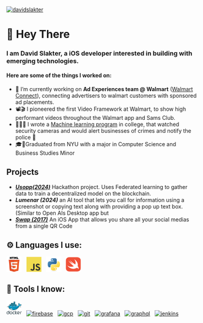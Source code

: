 
<a href="https://linkedin.com/in/davidslakter"><img align="center" src="https://raw.githubusercontent.com/rahuldkjain/github-profile-readme-generator/master/src/images/icons/Social/linked-in-alt.svg" alt="davidslakter" height="30" width="40" /></a>
# 👋 Hey There


### I am David Slakter, a iOS developer interested in building with emerging technologies.
#### Here are some of the things I worked on: 
  
- 🔭 I’m currently working on **Ad Experiences team @ Walmart** ([Walmart Connect](https://www.walmartconnect.com)), connecting advertisers to walmart customers with sponsored ad placements.
- 📽️🎬 I pioneered the first Video Framework at Walmart, to show high performant videos throughout the Walmart app and Sams Club.
- 🧑🏻‍💻 I wrote a [Machine learning program](https://github.com/davidslakter/irisAPI) in college, that watched security cameras and would alert businesses of crimes and notify the police 🚓
- 🎓🗽Graduated from NYU with a major in Computer Science and Business Studies Minor

## Projects
- [***Usopp(2024)***](https://github.com/nihalgunu/OnePieceLabs-OG-CAMP-Hackathon) Hackathon project. Uses Federated learning to gather data to train a decentralized model on the blockchain.
- ***Lumenar (2024)*** an AI tool that lets you call for information using a screenshot or copying text along with providing a pop up text box.
(Similar to Open AIs Desktop app but 
- [***Swap (2017)***](https://github.com/davidslakter/SwapIOS) An iOS App that allows you share all your social medias from a single QR Code


## ⚙️ Languages I use:
<a href="https://www.w3.org/html/" target="_blank" rel="noreferrer"> <img src="https://raw.githubusercontent.com/devicons/devicon/master/icons/html5/html5-original-wordmark.svg" alt="html5" width="40" height="40"/></a> 
&nbsp;
<a href="https://developer.mozilla.org/en-US/docs/Web/JavaScript" target="_blank" rel="noreferrer"> <img src="https://raw.githubusercontent.com/devicons/devicon/master/icons/javascript/javascript-original.svg" alt="javascript" width="40" height="40"/></a>
&nbsp;
<a href="https://www.python.org" target="_blank" rel="noreferrer"> <img src="https://raw.githubusercontent.com/devicons/devicon/master/icons/python/python-original.svg" alt="python" width="40" height="40"/></a>
&nbsp;
<a href="https://developer.apple.com/swift/" target="_blank" rel="noreferrer"> <img src="https://raw.githubusercontent.com/devicons/devicon/master/icons/swift/swift-original.svg" alt="swift" width="40" height="40"/></a> 

## 🔨 Tools I know:
<!--<p align="left"> <a href="https://www.gnu.org/software/bash/" target="_blank" rel="noreferrer"> <img src="https://www.vectorlogo.zone/logos/gnu_bash/gnu_bash-icon.svg" alt="bash" width="40" height="40"/> </a> 
<a href="https://www.w3schools.com/cpp/" target="_blank" rel="noreferrer"> <img src="https://raw.githubusercontent.com/devicons/devicon/master/icons/cplusplus/cplusplus-original.svg" alt="cplusplus" width="40" height="40"/> </a> -->

<a href="https://www.docker.com/" target="_blank" rel="noreferrer"> <img src="https://raw.githubusercontent.com/devicons/devicon/master/icons/docker/docker-original-wordmark.svg" alt="docker" width="40" height="40"/></a>
&nbsp;
<a href="https://firebase.google.com/" target="_blank" rel="noreferrer"> <img src="https://www.vectorlogo.zone/logos/firebase/firebase-icon.svg" alt="firebase" width="40" height="40"/></a> 
&nbsp;
<a href="https://cloud.google.com" target="_blank" rel="noreferrer"> <img src="https://www.vectorlogo.zone/logos/google_cloud/google_cloud-icon.svg" alt="gcp" width="40" height="40"/></a>
&nbsp;
<a href="https://git-scm.com/" target="_blank" rel="noreferrer"> <img src="https://www.vectorlogo.zone/logos/git-scm/git-scm-icon.svg" alt="git" width="40" height="40"/></a>
&nbsp;
<a href="https://grafana.com" target="_blank" rel="noreferrer"> <img src="https://www.vectorlogo.zone/logos/grafana/grafana-icon.svg" alt="grafana" width="40" height="40"/></a>
&nbsp;
<a href="https://graphql.org" target="_blank" rel="noreferrer"> <img src="https://www.vectorlogo.zone/logos/graphql/graphql-icon.svg" alt="graphql" width="40" height="40"/></a>
&nbsp;
<a href="https://www.jenkins.io" target="_blank" rel="noreferrer"> <img src="https://www.vectorlogo.zone/logos/jenkins/jenkins-icon.svg" alt="jenkins" width="40" height="40"/></a>


